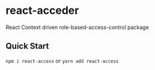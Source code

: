 # react-acceder

React Context driven role-based-access-control package

## Quick Start

`npm i react-access` or `yarn add react-access`
